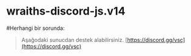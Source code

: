 # wraiths-discord-js.v14
 

#Herhangi bir sorunda:
> ⁠Aşağodaki sunucdan destek alabilirsiniz.
[https://discord.gg/vsc](https://discord.gg/vsc) 
